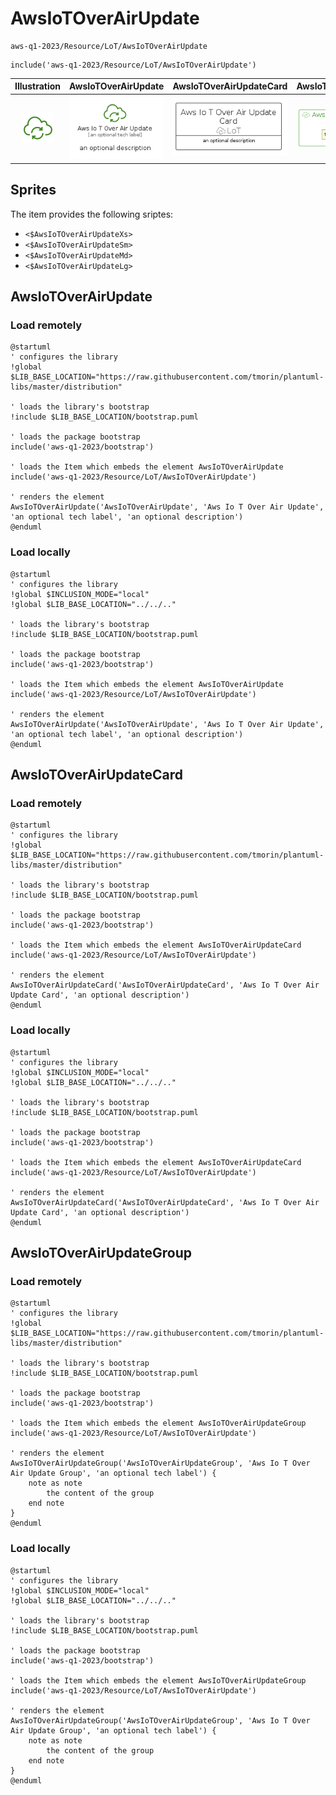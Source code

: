 # AwsIoTOverAirUpdate


```text
aws-q1-2023/Resource/LoT/AwsIoTOverAirUpdate
```

```text
include('aws-q1-2023/Resource/LoT/AwsIoTOverAirUpdate')
```



| Illustration | AwsIoTOverAirUpdate | AwsIoTOverAirUpdateCard | AwsIoTOverAirUpdateGroup |
| :---: | :---: | :---: | :---: |
| ![illustration for Illustration](../../../aws-q1-2023/Resource/LoT/AwsIoTOverAirUpdate.png) | ![illustration for AwsIoTOverAirUpdate](../../../aws-q1-2023/Resource/LoT/AwsIoTOverAirUpdate.Local.png) | ![illustration for AwsIoTOverAirUpdateCard](../../../aws-q1-2023/Resource/LoT/AwsIoTOverAirUpdateCard.Local.png) | ![illustration for AwsIoTOverAirUpdateGroup](../../../aws-q1-2023/Resource/LoT/AwsIoTOverAirUpdateGroup.Local.png) |



## Sprites
The item provides the following sriptes:

- `<$AwsIoTOverAirUpdateXs>`
- `<$AwsIoTOverAirUpdateSm>`
- `<$AwsIoTOverAirUpdateMd>`
- `<$AwsIoTOverAirUpdateLg>`





## AwsIoTOverAirUpdate

### Load remotely
```plantuml
@startuml
' configures the library
!global $LIB_BASE_LOCATION="https://raw.githubusercontent.com/tmorin/plantuml-libs/master/distribution"

' loads the library's bootstrap
!include $LIB_BASE_LOCATION/bootstrap.puml

' loads the package bootstrap
include('aws-q1-2023/bootstrap')

' loads the Item which embeds the element AwsIoTOverAirUpdate
include('aws-q1-2023/Resource/LoT/AwsIoTOverAirUpdate')

' renders the element
AwsIoTOverAirUpdate('AwsIoTOverAirUpdate', 'Aws Io T Over Air Update', 'an optional tech label', 'an optional description')
@enduml
```

### Load locally
```plantuml
@startuml
' configures the library
!global $INCLUSION_MODE="local"
!global $LIB_BASE_LOCATION="../../.."

' loads the library's bootstrap
!include $LIB_BASE_LOCATION/bootstrap.puml

' loads the package bootstrap
include('aws-q1-2023/bootstrap')

' loads the Item which embeds the element AwsIoTOverAirUpdate
include('aws-q1-2023/Resource/LoT/AwsIoTOverAirUpdate')

' renders the element
AwsIoTOverAirUpdate('AwsIoTOverAirUpdate', 'Aws Io T Over Air Update', 'an optional tech label', 'an optional description')
@enduml
```

## AwsIoTOverAirUpdateCard

### Load remotely
```plantuml
@startuml
' configures the library
!global $LIB_BASE_LOCATION="https://raw.githubusercontent.com/tmorin/plantuml-libs/master/distribution"

' loads the library's bootstrap
!include $LIB_BASE_LOCATION/bootstrap.puml

' loads the package bootstrap
include('aws-q1-2023/bootstrap')

' loads the Item which embeds the element AwsIoTOverAirUpdateCard
include('aws-q1-2023/Resource/LoT/AwsIoTOverAirUpdate')

' renders the element
AwsIoTOverAirUpdateCard('AwsIoTOverAirUpdateCard', 'Aws Io T Over Air Update Card', 'an optional description')
@enduml
```

### Load locally
```plantuml
@startuml
' configures the library
!global $INCLUSION_MODE="local"
!global $LIB_BASE_LOCATION="../../.."

' loads the library's bootstrap
!include $LIB_BASE_LOCATION/bootstrap.puml

' loads the package bootstrap
include('aws-q1-2023/bootstrap')

' loads the Item which embeds the element AwsIoTOverAirUpdateCard
include('aws-q1-2023/Resource/LoT/AwsIoTOverAirUpdate')

' renders the element
AwsIoTOverAirUpdateCard('AwsIoTOverAirUpdateCard', 'Aws Io T Over Air Update Card', 'an optional description')
@enduml
```

## AwsIoTOverAirUpdateGroup

### Load remotely
```plantuml
@startuml
' configures the library
!global $LIB_BASE_LOCATION="https://raw.githubusercontent.com/tmorin/plantuml-libs/master/distribution"

' loads the library's bootstrap
!include $LIB_BASE_LOCATION/bootstrap.puml

' loads the package bootstrap
include('aws-q1-2023/bootstrap')

' loads the Item which embeds the element AwsIoTOverAirUpdateGroup
include('aws-q1-2023/Resource/LoT/AwsIoTOverAirUpdate')

' renders the element
AwsIoTOverAirUpdateGroup('AwsIoTOverAirUpdateGroup', 'Aws Io T Over Air Update Group', 'an optional tech label') {
    note as note
        the content of the group
    end note
}
@enduml
```

### Load locally
```plantuml
@startuml
' configures the library
!global $INCLUSION_MODE="local"
!global $LIB_BASE_LOCATION="../../.."

' loads the library's bootstrap
!include $LIB_BASE_LOCATION/bootstrap.puml

' loads the package bootstrap
include('aws-q1-2023/bootstrap')

' loads the Item which embeds the element AwsIoTOverAirUpdateGroup
include('aws-q1-2023/Resource/LoT/AwsIoTOverAirUpdate')

' renders the element
AwsIoTOverAirUpdateGroup('AwsIoTOverAirUpdateGroup', 'Aws Io T Over Air Update Group', 'an optional tech label') {
    note as note
        the content of the group
    end note
}
@enduml
```

